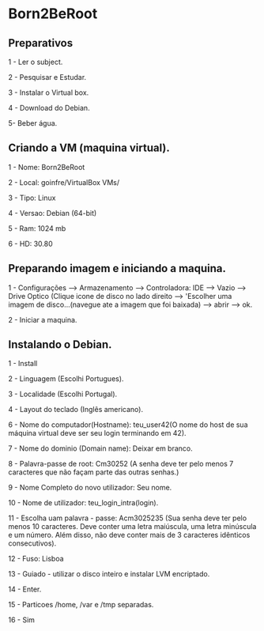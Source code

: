 # Born2BeRoot


## Preparativos
1 - Ler o subject.

2 - Pesquisar e Estudar.

3 - Instalar o Virtual box.

4 - Download do Debian.

5- Beber água.
## Criando a VM (maquina virtual).
1 - Nome:	Born2BeRoot

2 - Local:	goinfre/VirtualBox VMs/

3 - Tipo:	Linux

4 - Versao:	Debian (64-bit)

5 - Ram: 1024 mb

6 - HD: 30.80

## Preparando imagem e iniciando a maquina.
1 - Configurações --> Armazenamento --> Controladora: IDE --> Vazio --> Drive Optico (Clique icone de disco no lado direito --> 'Escolher uma imagem de disco...(navegue ate a imagem que foi baixada) --> abrir --> ok.

2 - Iniciar a maquina.

## Instalando o Debian.

1 - Install

2 - Linguagem (Escolhi Portugues).

3 - Localidade (Escolhi Portugal).

4 - Layout do teclado (Inglês americano).

6 - Nome do computador(Hostname): teu_user42(O nome do host de sua máquina virtual deve ser seu login terminando em 42).

7 - Nome do dominio (Domain name): Deixar em branco.

8 - Palavra-passe de root: Cm30252 (A senha deve ter pelo menos 7 caracteres que não façam parte das outras senhas.)

9 - Nome Completo do novo utilizador: Seu nome.

10 - Nome de utilizador: teu_login_intra(login).

11 - Escolha uam palavra - passe: Acm3025235 (Sua senha deve ter pelo menos 10 caracteres. Deve conter uma letra maiúscula, uma letra minúscula e um número. Além disso, não deve conter mais de 3 caracteres idênticos consecutivos).

12 - Fuso: Lisboa

13 - Guiado - utilizar o disco inteiro e instalar LVM encriptado.

14 - Enter.

15 - Particoes /home, /var e /tmp separadas.

16 - Sim